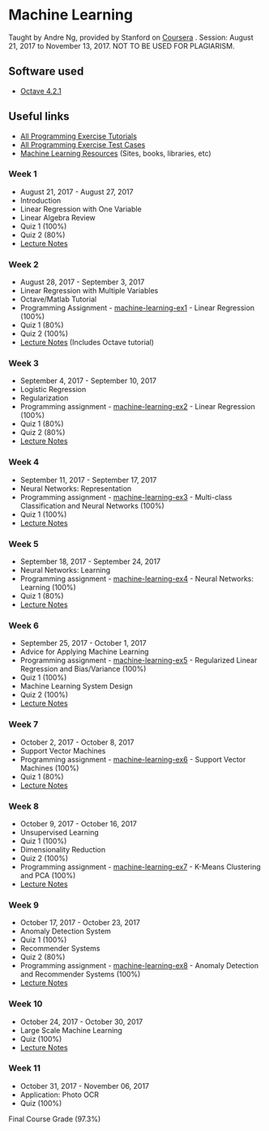 # Machine Learning

Taught by Andre Ng, provided by Stanford on [Coursera](https://www.coursera.org/learn/machine-learning/) . Session: August 21, 2017 to November 13, 2017.
NOT TO BE USED FOR PLAGIARISM.

## Software used

* [Octave 4.2.1](https://ftp.gnu.org/gnu/octave/windows/octave-4.2.1-w64-installer.exe)

## Useful links

* [All Programming Exercise Tutorials](https://www.coursera.org/learn/machine-learning/discussions/all/threads/m0ZdvjSrEeWddiIAC9pDDA)
* [All Programming Exercise Test Cases](https://www.coursera.org/learn/machine-learning/discussions/all/threads/0SxufTSrEeWPACIACw4G5w)
* [Machine Learning Resources](https://www.coursera.org/learn/machine-learning/resources/NrY2G) (Sites, books, libraries, etc)

### Week 1

* August 21, 2017 - August 27, 2017
* Introduction
* Linear Regression with One Variable
* Linear Algebra Review
* Quiz 1 (100%)
* Quiz 2 (80%)
* [Lecture Notes](https://www.coursera.org/learn/machine-learning/resources/JXWWS)

### Week 2

* August 28, 2017 - September 3, 2017
* Linear Regression with Multiple Variables
* Octave/Matlab Tutorial
* Programming Assignment - [machine-learning-ex1](https://github.com/saranya-vatti/MOOC/tree/master/Machine%20Learning/machine-learning-ex1) - Linear Regression (100%)
* Quiz 1 (80%)
* Quiz 2 (100%)
* [Lecture Notes](https://www.coursera.org/learn/machine-learning/resources/QQx8l) (Includes Octave tutorial)

### Week 3

* September 4, 2017 - September 10, 2017
* Logistic Regression
* Regularization
* Programming assignment - [machine-learning-ex2](https://github.com/saranya-vatti/MOOC/tree/master/Machine%20Learning/machine-learning-ex2) - Linear Regression (100%)
* Quiz 1 (80%)
* Quiz 2 (80%)
* [Lecture Notes](https://www.coursera.org/learn/machine-learning/resources/Zi29t)

### Week 4

* September 11, 2017 - September 17, 2017
* Neural Networks: Representation
* Programming assignment - [machine-learning-ex3](https://github.com/saranya-vatti/MOOC/tree/master/Machine%20Learning/machine-learning-ex3) - Multi-class Classification and Neural Networks (100%)
* Quiz 1 (100%)
* [Lecture Notes](https://www.coursera.org/learn/machine-learning/resources/RmTEz)

### Week 5

* September 18, 2017 - September 24, 2017
* Neural Networks: Learning
* Programming assignment - [machine-learning-ex4](https://github.com/saranya-vatti/MOOC/tree/master/Machine%20Learning/machine-learning-ex4) - Neural Networks: Learning (100%)
* Quiz 1 (80%)
* [Lecture Notes](https://www.coursera.org/learn/machine-learning/resources/EcbzQ)

### Week 6

* September 25, 2017 - October 1, 2017
* Advice for Applying Machine Learning
* Programming assignment - [machine-learning-ex5](https://github.com/saranya-vatti/MOOC/tree/master/Machine%20Learning/machine-learning-ex5) - Regularized Linear Regression and Bias/Variance (100%)
* Quiz 1 (100%)
* Machine Learning System Design
* Quiz 2 (100%)
* [Lecture Notes](https://www.coursera.org/learn/machine-learning/resources/LIZza)

### Week 7

* October 2, 2017 - October 8, 2017
* Support Vector Machines
* Programming assignment - [machine-learning-ex6](https://github.com/saranya-vatti/MOOC/tree/master/Machine%20Learning/machine-learning-ex6) - Support Vector Machines (100%)
* Quiz 1 (80%)
* [Lecture Notes](https://www.coursera.org/learn/machine-learning/resources/Es9Qo)

### Week 8

* October 9, 2017 - October 16, 2017
* Unsupervised Learning
* Quiz 1 (100%)
* Dimensionality Reduction
* Quiz 2 (100%)
* Programming assignment - [machine-learning-ex7](https://github.com/saranya-vatti/MOOC/tree/master/Machine%20Learning/machine-learning-ex7) - K-Means Clustering and PCA (100%)
* [Lecture Notes](https://www.coursera.org/learn/machine-learning/resources/kGWsY)

### Week 9

* October 17, 2017 - October 23, 2017
* Anomaly Detection System
* Quiz 1 (100%)
* Recommender Systems
* Quiz 2 (80%)
* Programming assignment - [machine-learning-ex8](https://github.com/saranya-vatti/MOOC/tree/master/Machine%20Learning/machine-learning-ex8) - Anomaly Detection and Recommender Systems (100%)
* [Lecture Notes](https://www.coursera.org/learn/machine-learning/resources/szFCa)

### Week 10

* October 24, 2017 - October 30, 2017
* Large Scale Machine Learning
* Quiz (100%)
* [Lecture Notes](https://www.coursera.org/learn/machine-learning/resources/srQ23)

### Week 11

* October 31, 2017 - November 06, 2017
* Application: Photo OCR
* Quiz (100%)

Final Course Grade (97.3%)
